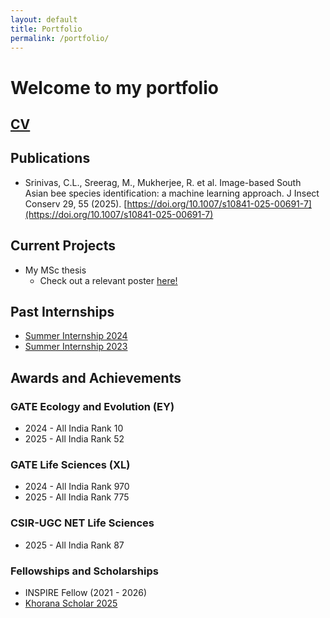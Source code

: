 ```yaml
---
layout: default
title: Portfolio
permalink: /portfolio/
---
```


# Welcome to my portfolio

## [CV](/assets/academic/curriculum_vitae.pdf)

## Publications
* Srinivas, C.L., Sreerag, M., Mukherjee, R. et al. Image-based South Asian bee species identification: a machine learning approach. J Insect Conserv 29, 55 (2025). [https://doi.org/10.1007/s10841-025-00691-7](https://doi.org/10.1007/s10841-025-00691-7)

## Current Projects
* My MSc thesis
  - Check out a relevant poster [here!](/assets/academic/icts_dge_2025_poster.pdf)

## Past Internships
* [Summer Internship 2024](/assets/academic/summer_internship_report_c_l_srinivas_2024_signed_with_ack.pdf)
* [Summer Internship 2023](/assets/academic/summer_internship_report.pdf)

## Awards and Achievements
### GATE Ecology and Evolution (EY)
* 2024 - All India Rank 10
* 2025 - All India Rank 52

### GATE Life Sciences (XL)
* 2024 - All India Rank 970
* 2025 - All India Rank 775

### CSIR-UGC NET Life Sciences
* 2025 - All India Rank 87

### Fellowships and Scholarships
* INSPIRE Fellow (2021 - 2026)
* [Khorana Scholar 2025](https://iusstf.org/khorana-program-for-scholars)


